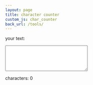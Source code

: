 ```yaml
---
layout: page
title: character counter
custom_js: char_counter
back_url: /tools/
---
```


<label for="message">your text:</label>
<textarea id="message" rows="5" cols="30"></textarea>
<p id="charCount">characters: 0</p>